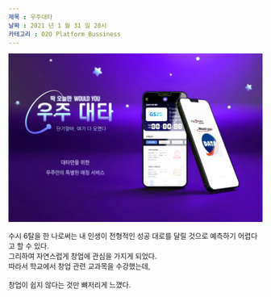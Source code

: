 ```yaml
---
제목 : 우주대타
날짜 : 2021 년 1 월 31 일 20시 
카테고리 : O2O Platform Bussiness
---
```


![우주대타](/assets/img/우주대타.jpg)

수시 6탈을 한 나로써는 내 인생이 전형적인 성공 대로를 달릴 것으로 예측하기 어렵다고 할 수 있다. <br> 그리하여 자연스럽게 창업에 관심을 가지게 되었다. <br> 따라서 학교에서 창업 관련 교과목을 수강했는데,<br> 
<br>창업이 쉽지 않다는 것만 뼈저리게 느꼈다. <br>   
